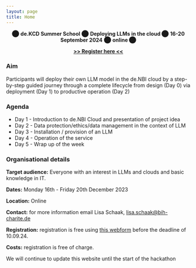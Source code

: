 ```yaml
---
layout: page
title: Home
---
```


<p align="center">
⬤ <b>de.KCD Summer School</b> ⬤ <b> Deploying LLMs in the cloud </b>  ⬤ <b> 16-20 September 2024</b> ⬤ <b> online </b> ⬤ 
</p>
<p align="center">
  <b><a href="https://datenkompetenz.cloud/">>> Register here <<</a></b>
</p>

### Aim

Participants will deploy their own LLM model in the de.NBI cloud by a step-by-step guided journey through a complete lifecycle from design (Day 0) via deployment (Day 1) to productive operation (Day 2)

### Agenda

   * Day 1 - Introduction to de.NBI Cloud and presentation of project idea
   * Day 2 - Data protection/ethics/data management in the context of LLM
   * Day 3 - Installation / provision of an LLM
   * Day 4 - Operation of the service
   * Day 5 - Wrap up of the week

### Organisational details

**Target audience:** Everyone with an interest in LLMs and clouds and basic knowledge in IT.

**Dates:** Monday 16th - Friday 20th December 2023

**Location:** Online

**Contact:** for more information email Lisa Schaak, [lisa.schaak@bih-charite.de](mailto:lisa.schaak@bih-charite.de)

**Registration:** registration is free using [this webform](https://datenkompetenz.cloud) before the deadline of 10.09.24.

**Costs:** registration is free of charge.



We will continue to update this website until the start of the hackathon
